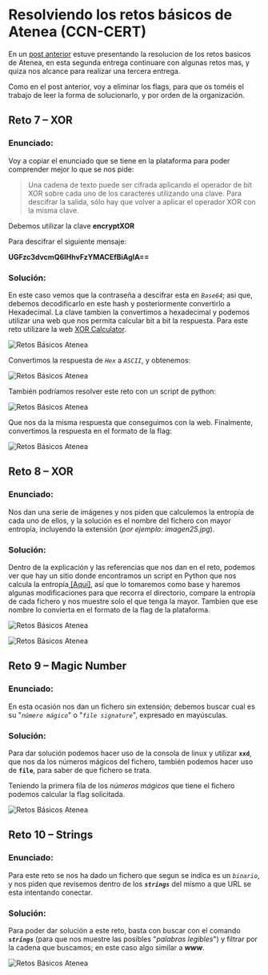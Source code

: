 # Resolviendo los retos básicos de Atenea (CCN-CERT) 

En un [post anterior](https://ch4m17ux.github.io/2021/01/06/retos-basicos-atenea.html) estuve presentando la resolucion de los retos basicos de Atenea, en esta segunda entrega continuare con algunas retos mas, y quiza nos alcance para realizar una tercera entrega.

Como en el post anterior, voy a eliminar los flags, para que os toméis el trabajo de leer la forma de solucionarlo, y por orden de la organización.

## Reto 7 – XOR

### **Enunciado:**

Voy a copiar el enunciado que se tiene en la plataforma para poder comprender mejor lo que se nos pide:

>Una cadena de texto puede ser cifrada aplicando el operador de bit XOR sobre cada uno de los caracteres utilizando una clave. Para descifrar la salida, sólo hay que volver a aplicar el operador XOR con la misma clave.

Debemos utilizar la clave **encryptXOR** 

Para descifrar el siguiente mensaje:  
  
**UGFzc3dvcmQ6IHhvFzYMACEfBiAgIA==**

### **Solución:**

En este caso vemos que la contraseña a descifrar esta en *`Base64`*; asi que, debemos decodificarlo en este hash y posteriormente convertirlo a Hexadecimal.  La clave tambien la convertimos a hexadecimal y podemos utilizar una web que nos permita calcular bit a bit la respuesta. Para este reto utilizare la web [XOR Calculator](http://xor.pw).

![Retos Básicos Atenea](https://ch4m17ux.github.io/img/posts/reto-basico-atenea-2/basico-atenea-2-1.png)

Convertimos la respuesta de *`Hex`* a *`ASCII`*, y obtenemos:

![Retos Básicos Atenea](https://ch4m17ux.github.io/img/posts/reto-basico-atenea-2/basico-atenea-2-2.png)

También podríamos resolver este reto con un script de python:

![Retos Básicos Atenea](https://ch4m17ux.github.io/img/posts/reto-basico-atenea-2/basico-atenea-2-3.png)

Que nos da la misma respuesta que conseguimos con la web.  Finalmente, convertimos la respuesta en el formato de la flag:

![Retos Básicos Atenea](https://ch4m17ux.github.io/img/posts/reto-basico-atenea-2/basico-atenea-2-4.png)
## Reto 8 – XOR

### **Enunciado:**
Nos dan una serie de imágenes y nos piden que calculemos la entropía de cada uno de ellos, y la solución es el nombre del fichero con mayor entropía, incluyendo la extensión (*por ejemplo: imagen25.jpg*).

### **Solución:**

Dentro de la explicación y las referencias que nos dan en el reto, podemos ver que hay un sitio donde encontramos un script en Python que nos calcula la entropía[ \[Aquí\]](https://kennethghartman.com/calculate-file-entropy/), así que lo tomaremos como base y haremos algunas modificaciones para que recorra el directorio, compare la entropía de cada fichero y nos muestre solo el que tenga la mayor.  Tambien que ese nombre lo convierta en el formato de la flag de la plataforma.

![Retos Básicos Atenea](https://ch4m17ux.github.io/img/posts/reto-basico-atenea-2/basico-atenea-2-5.png)

![Retos Básicos Atenea](https://ch4m17ux.github.io/img/posts/reto-basico-atenea-2/basico-atenea-2-6.png)
## Reto 9 – Magic Number

### **Enunciado:**
En esta ocasión nos dan un fichero sin extensión; debemos buscar cual es su "*`número mágico`*" o "*`file signature`*", expresado en mayúsculas.

### **Solución:**

Para dar solución podemos hacer uso de la consola de linux y utilizar **`xxd`**, que nos da los números mágicos del fichero, también podemos hacer uso de **`file`**, para saber de que fichero se trata.

Teniendo la primera fila de los *números mágicos* que tiene el fichero podemos calcular la flag solicitada.

![Retos Básicos Atenea](https://ch4m17ux.github.io/img/posts/reto-basico-atenea-2/basico-atenea-2-7.png)
## Reto 10 – Strings

### **Enunciado:**
Para este reto se nos ha dado un fichero que segun se indica es un *`binario`*, y nos piden que revisemos dentro de los ***`strings`*** del mismo a que URL se esta intentando conectar.

### **Solución:**

Para poder dar solución a este reto, basta con buscar con el comando ***`strings`*** (para que nos muestre las posibles "*palabras legibles*") y filtrar por la cadena que buscamos; en este caso algo similar a ***www***.

![Retos Básicos Atenea](https://ch4m17ux.github.io/img/posts/reto-basico-atenea-2/basico-atenea-2-8.png)
